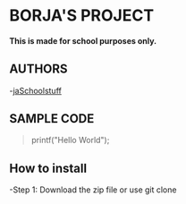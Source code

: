 # BORJA'S PROJECT

#### This is made for school purposes only.

## AUTHORS 

-[jaSchoolstuff](https://github.com/jaSchoolstuff)
## SAMPLE CODE 

>printf("Hello World");

## How to install

-Step 1: Download the zip file or use git clone
